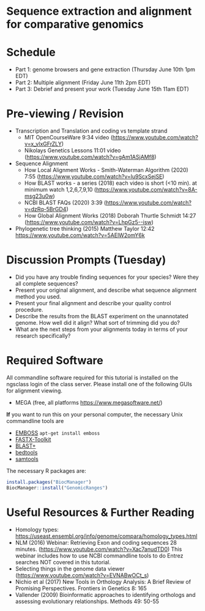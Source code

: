 # Sequence extraction and alignment for comparative genomics

# Schedule

* Part 1: genome browsers and gene extraction (Thursday June 10th 1pm EDT)
* Part 2: Multiple alignment (Friday June 11th 2pm EDT) 
* Part 3: Debrief and present your work (Tuesday June 15th 11am EDT)

# Pre-viewing / Revision

* Transcription and Translation and coding vs template strand
	* MIT OpenCourseWare 9:34 video (https://www.youtube.com/watch?v=x_vlxGFrZLY)
	* Nikolays Genetics Lessons 11:01 video (https://www.youtube.com/watch?v=gAm1ASjAMf8)
* Sequence Alignment
	* How Local Alignment Works - Smith-Waterman Algorithm (2020) 7:55 (https://www.youtube.com/watch?v=lu9ScxSejSE)
	* How BLAST works - a series (2018) each video is short (<10 min). at minimum watch 1,2,6,7,9,10 (https://www.youtube.com/watch?v=8A-msg23u0w) 
	* NCBI BLAST FAQs (2020) 3:39 (https://www.youtube.com/watch?v=dzRq-5BrGD4)
	* How Global Alignment Works (2018) Doborah Thurtle Schmidt 14:27 (https://www.youtube.com/watch?v=LhpGz5--isw)
* Phylogenetic tree thinking (2015) Matthew Taylor 12:42 https://www.youtube.com/watch?v=5AElW2omY6k

# Discussion Prompts (Tuesday)

* Did you have any trouble finding sequences for your species? Were they all complete sequences?
* Present your original alignment, and describe what sequence alignment method you used.
* Present your final alignment and describe your quality control procedure.
* Describe the results from the BLAST experiment on the unannotated genome. How well did it align? What sort of trimming did you do?
* What are the next steps from your alignments today in terms of your research specifically?


# Required Software
All commandline software required for this tutorial is installed on the ngsclass login of the class server. 
Please install one of the following GUIs for alignment viewing. 
* MEGA (free, all platforms https://www.megasoftware.net/) 


**If** you want to run this on your personal computer, the necessary Unix commandline tools are
* [EMBOSS](http://emboss.open-bio.org/) `apt-get install emboss`
* [FASTX-Toolkit](http://hannonlab.cshl.edu/fastx_toolkit/commandline.html)
* [BLAST+](https://blast.ncbi.nlm.nih.gov/Blast.cgi?PAGE_TYPE=BlastDocs&DOC_TYPE=Download)
* [bedtools](https://bedtools.readthedocs.io/en/latest/)
* [samtools](http://www.htslib.org/)

The necessary R packages are:
```R
install.packages("BiocManager")
BiocManager::install("GenomicRanges")
```

# Useful Resources & Further Reading
* Homology types: https://useast.ensembl.org/info/genome/compara/homology_types.html
* NLM (2016) Webinar: Retrieving Exon and coding sequences 28 minutes. (https://www.youtube.com/watch?v=Xac7anudTD0)
	This webinar includes how to use NCBI commandline tools to do Entrez searches NOT covered in this tutorial.
* Selecting things in the genome data viewer (https://www.youtube.com/watch?v=EVNABwOCt_s)
* Nichio et al (2017) New Tools in Orthology Analysis: A Brief Review of Promising Perspectives. Frontiers in Genetics 8: 165
* Vallender (2009) Bioinformatic approaches to identifying orthologs and assessing evolutionary relationships. Methods 49: 50-55
